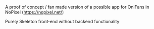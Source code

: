A proof of concept / fan made version of a possible app for OniFans in NoPixel (https://nopixel.net/)

Purely Skeleton front-end without backend functionality
